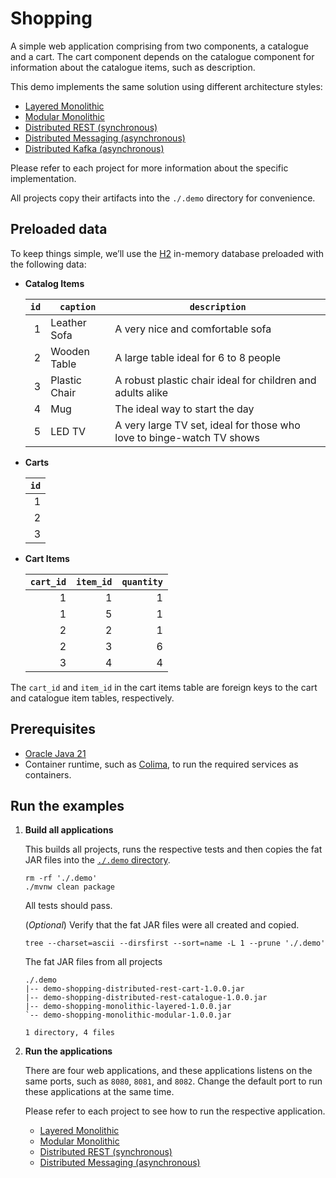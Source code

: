 [//]: # (Automatically generated by Sociable Weaver)
# Shopping

A simple web application comprising from two components, a catalogue and a cart.
The cart component depends on the catalogue component for information about the
catalogue items, such as description.

This demo implements the same solution using different architecture styles:

- [Layered Monolithic](./monolithic-layered/README.md)
- [Modular Monolithic](./monolithic-modular/README.md)
- [Distributed REST (synchronous)](./distributed-rest/README.md)
- [Distributed Messaging (asynchronous)](./distributed-messaging/README.md)
- [Distributed Kafka (asynchronous)](./distributed-kafka/README.md)

Please refer to each project for more information about the specific
implementation.

All projects copy their artifacts into the `./.demo` directory for convenience.

## Preloaded data

To keep things simple, we’ll use the
[H2](https://www.h2database.com/html/main.html) in-memory database preloaded
with the following data:

- **Catalog Items**

  | `id` | `caption`     | `description`                                                         |
  | ---: | ------------- | --------------------------------------------------------------------- |
  |    1 | Leather Sofa  | A very nice and comfortable sofa                                      |
  |    2 | Wooden Table  | A large table ideal for 6 to 8 people                                 |
  |    3 | Plastic Chair | A robust plastic chair ideal for children and adults alike            |
  |    4 | Mug           | The ideal way to start the day                                        |
  |    5 | LED TV        | A very large TV set, ideal for those who love to binge-watch TV shows |

- **Carts**

  | `id` |
  | ---: |
  |    1 |
  |    2 |
  |    3 |

- **Cart Items**

  | `cart_id` | `item_id` | `quantity` |
  | --------: | --------: | ---------: |
  |         1 |         1 |          1 |
  |         1 |         5 |          1 |
  |         2 |         2 |          1 |
  |         2 |         3 |          6 |
  |         3 |         4 |          4 |

The `cart_id` and `item_id` in the cart items table are foreign keys to the cart
and catalogue item tables, respectively.

## Prerequisites

- [Oracle Java 21](https://www.oracle.com/java/technologies/downloads/#java21)
- Container runtime, such as [Colima](https://github.com/abiosoft/colima), to
  run the required services as containers.

## Run the examples

1. **Build all applications**

   This builds all projects, runs the respective tests and then copies the fat
   JAR files into the [`./.demo` directory](./.demo).

   ```shell
   rm -rf './.demo'
   ./mvnw clean package
   ```

   All tests should pass.

   (_Optional_) Verify that the fat JAR files were all created and copied.

   ```shell
   tree --charset=ascii --dirsfirst --sort=name -L 1 --prune './.demo'
   ```

   The fat JAR files from all projects

   ```
   ./.demo
   |-- demo-shopping-distributed-rest-cart-1.0.0.jar
   |-- demo-shopping-distributed-rest-catalogue-1.0.0.jar
   |-- demo-shopping-monolithic-layered-1.0.0.jar
   `-- demo-shopping-monolithic-modular-1.0.0.jar

   1 directory, 4 files
   ```

2. **Run the applications**

   There are four web applications, and these applications listens on the same
   ports, such as `8080`, `8081`, and `8082`. Change the default port to run
   these applications at the same time.

   Please refer to each project to see how to run the respective application.

   - [Layered Monolithic](./monolithic-layered/README.md)
   - [Modular Monolithic](./monolithic-modular/README.md)
   - [Distributed REST (synchronous)](./distributed-rest/README.md)
   - [Distributed Messaging (asynchronous)](./distributed-messaging/README.md)
